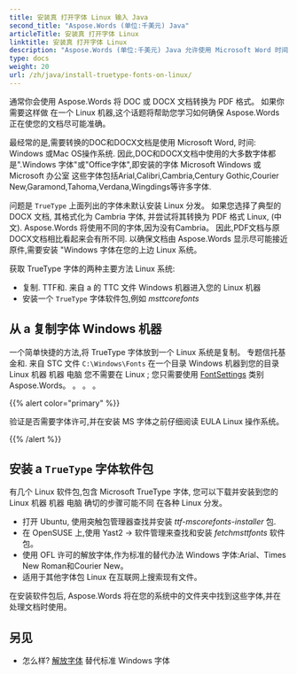 ```yaml
---
title: 安装真 打开字体 Linux 输入 Java
second_title: "Aspose.Words (单位:千美元) Java"
articleTitle: 安装真 打开字体 Linux
linktitle: 安装真 打开字体 Linux
description: "Aspose.Words (单位:千美元) Java 允许使用 Microsoft Word 时间: Linux 机器的准确度最高"
type: docs
weight: 20
url: /zh/java/install-truetype-fonts-on-linux/
---
```


通常你会使用 Aspose.Words 将 DOC 或 DOCX 文档转换为 PDF 格式。 如果你需要这样做 在一个 Linux 机器,这个话题将帮助您学习如何确保 Aspose.Words 正在使您的文档尽可能准确。

最经常的是,需要转换的DOC和DOCX文档是使用 Microsoft Word, 时间: Windows 或Mac OS操作系统. 因此,DOC和DOCX文档中使用的大多数字体都是".Windows 字体"或"Office字体",即安装的字体 Microsoft Windows 或 Microsoft 办公室 这些字体包括Arial,Calibri,Cambria,Century Gothic,Courier New,Garamond,Tahoma,Verdana,Wingdings等许多字体.

问题是 `TrueType` 上面列出的字体未默认安装 Linux 分发。 如果您选择了典型的 DOCX 文档, 其格式化为 Cambria 字体, 并尝试将其转换为 PDF 格式 Linux, (中文). Aspose.Words 将使用不同的字体,因为没有Cambria。 因此,PDF文档与原DOCX文档相比看起来会有所不同. 以确保文档由 Aspose.Words 显示尽可能接近原件,需要安装 "Windows 字体在您的上边 Linux 系统。

获取 TrueType 字体的两种主要方法 Linux 系统:

- 复制. TTF和. 来自 a 的 TTC 文件 Windows 机器进入您的 Linux 机器
- 安装一个 `TrueType` 字体软件包,例如 *msttcorefonts*

## 从 a 复制字体 Windows 机器

一个简单快捷的方法,将 TrueType 字体放到一个 Linux 系统是复制。 专题信托基金和. 来自 STC 文件 `C:\Windows\Fonts` 在一个目录 Windows 机器到您的目录 Linux 机器 机器 电脑 您不需要在 Linux ; 您只需要使用 [FontSettings](https://reference.aspose.com/words/java/com.aspose.words/fontsettings/) 类别 Aspose.Words。 。 。 。

{{% alert color="primary" %}}

验证是否需要字体许可,并在安装 MS 字体之前仔细阅读 EULA Linux 操作系统。

{{% /alert %}}

## 安装 a `TrueType` 字体软件包

有几个 Linux 软件包,包含 Microsoft TrueType 字体, 您可以下载并安装到您的 Linux 机器 机器 电脑 确切的步骤可能不同 在各种 Linux 分发。

- 打开 Ubuntu, 使用突触包管理器查找并安装 *ttf-mscorefonts-installer* 包.
- 在 OpenSUSE 上,使用 Yast2 → 软件管理来查找和安装 *fetchmsttfonts* 软件包。
- 使用 OFL 许可的解放字体,作为标准的替代办法 Windows 字体:Arial、Times New Roman和Courier New。
- 适用于其他字体包 Linux 在互联网上搜索现有文件。

在安装软件包后, Aspose.Words 将在您的系统中的文件夹中找到这些字体,并在处理文档时使用。

## 另见

- 怎么样? [解放字体](https://github.com/liberationfonts) 替代标准 Windows 字体

